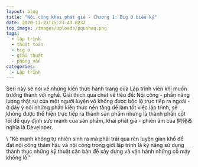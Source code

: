 ```yaml
---
layout: blog
title: "Nội công khai phát giả - Chương 1: Big O biểu ký"
date: 2020-12-21T15:23:43.823Z
top_image: /images/uploads/pqushaq.png
tags:
  - lập trình
  - thuật toán
  - big o
  - giải thuật
  - phỏng vấn
categories:
  - Lập trình
---
```

Seri này sẽ nói về những kiến thức hành trang của Lập trình viên khi muốn trưởng thành với nghề. Giải thích qua chút về tiêu đề: Nội công - phần năng lượng thật sự của một người luyện võ không được bộc lộ trực tiếp ra ngoài - ở đây ý nói những phần kiến thức nền tảng để làm tốt việc lập trình, sẽ không được thể hiện trực tiếp ra thành sản phẩm nhưng là thành phần cốt lõi để quy định sức mạnh của sản phẩm, khai phát giả - phiên âm của 開発者 nghĩa là Developer.

\    "Kẻ mạnh không tự nhiên sinh ra mà phải trải qua rèn luyện gian khổ để đạt nội công thâm hậu và nội công trong giới lập trình là kỹ năng sử dụng thành thục những kỹ thuật căn bản để xây dựng và vận hành những cỗ máy khổng lồ."

<!-- more -->
